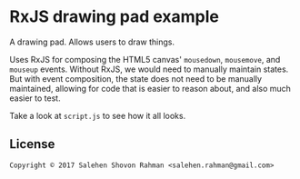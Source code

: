 # RxJS drawing pad example

A drawing pad. Allows users to draw things.

Uses RxJS for composing the HTML5 canvas' `mousedown`, `mousemove`, and `mouseup` events. Without RxJS, we would need to manually maintain states. But with event composition, the state does not need to be manually maintained, allowing for code that is easier to reason about, and also much easier to test.

Take a look at `script.js` to see how it all looks.

## License

```
Copyright © 2017 Salehen Shovon Rahman <salehen.rahman@gmail.com>
```